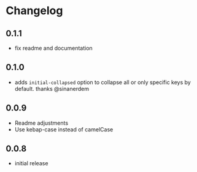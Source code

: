 # Changelog

## 0.1.1

* fix readme and documentation

## 0.1.0

* adds `initial-collapsed` option to collapse all or only specific keys by default. thanks @sinanerdem

## 0.0.9

* Readme adjustments
* Use kebap-case instead of camelCase

## 0.0.8

* initial release
